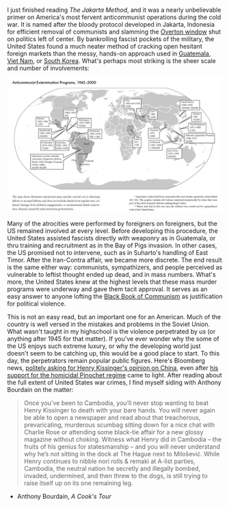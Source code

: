 I just finished reading *The Jakarta Method*, and it was a nearly unbelievable primer on America's most fervent anticommunist operations during the cold war. It is named after the bloody protocol developed in Jakarta, Indonesia for efficient removal of communists and slamming the [Overton window](https://en.wikipedia.org/wiki/Overton_window) shut on politics left of center. By bankrolling fascist pockets of the military, the United States found a much neater method of cracking open hesitant foreign markets than the messy, hands-on approach used in [Guatemala](https://en.wikipedia.org/wiki/Guatemalan_Civil_War), [Viet Nam](https://en.wikipedia.org/wiki/Vietnam_War), or [South Korea](https://en.wikipedia.org/wiki/Korean_War). What's perhaps most striking is the sheer scale and number of involvements:

![graphic of US-led anticommunism programs around the world](anticommunism.jpeg)

Many of the atrocities were performed by foreigners on foreigners, but the US remained involved at every level. Before developing this procedure, the United States assisted fascists directly with weaponry as in Guatemala, or thru training and recruitment as in the Bay of Pigs invasion. In other cases, the US promised not to intervene, such as in Suharto's handling of East Timor. After the Iran-Contra affair, we became more discrete. The end result is the same either way: communists, sympathizers, and people perceived as vulnerable to leftist thought ended up dead, and in mass numbers. What's more, the United States knew at the highest levels that these mass murder programs were underway and gave them tacit approval. It serves as an easy answer to anyone lofting the [Black Book of Communism](https://en.wikipedia.org/wiki/The_Black_Book_of_Communism) as justification for political violence.

This is not an easy read, but an important one for an American. Much of the country is well versed in the mistakes and problems in the Soviet Union. What wasn't taught in my highschool is the violence perpetrated by *us* (or anything after 1945 for that matter). If you've ever wonder why the some of the US enjoys such extreme luxury, or why the developing world just doesn't seem to be catching up, this would be a good place to start. To this day, the perpetrators remain popular public figures. Here's Bloomberg news, [politely asking for Henry Kissinger's opinion on China](https://www.bloomberg.com/news/videos/2020-11-16/kissinger-warns-of-catastrophe-if-u-s-and-china-don-t-cooperate-video), even after [his support for the homicidal Pinochet regime](https://www.theguardian.com/world/1999/feb/28/pinochet.chile) came to light. After reading about the full extent of United States war crimes, I find myself siding with Anthony Bourdain on the matter:

> Once you’ve been to Cambodia, you’ll never stop wanting to beat Henry Kissinger to death with your bare hands. You will never again be able to open a newspaper and read about that treacherous, prevaricating, murderous scumbag sitting down for a nice chat with Charlie Rose or attending some black-tie affair for a new glossy magazine without choking. Witness what Henry did in Cambodia – the fruits of his genius for statesmanship – and you will never understand why he’s not sitting in the dock at The Hague next to Milošević. While Henry continues to nibble nori rolls & remaki at A-list parties, Cambodia, the neutral nation he secretly and illegally bombed, invaded, undermined, and then threw to the dogs, is still trying to raise itself up on its one remaining leg. 
- Anthony Bourdain, *A Cook's Tour*